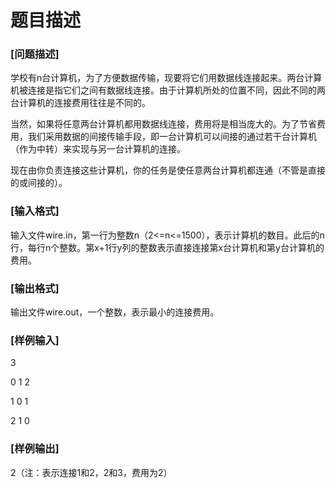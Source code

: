 # 题目描述


<h3>
[问题描述]
</h3>
<p>
学校有n台计算机，为了方便数据传输，现要将它们用数据线连接起来。两台计算机被连接是指它们之间有数据线连接。由于计算机所处的位置不同，因此不同的两台计算机的连接费用往往是不同的。
</p>
<p>
当然，如果将任意两台计算机都用数据线连接，费用将是相当庞大的。为了节省费用，我们采用数据的间接传输手段，即一台计算机可以间接的通过若干台计算机（作为中转）来实现与另一台计算机的连接。
</p>
<p>
现在由你负责连接这些计算机，你的任务是使任意两台计算机都连通（不管是直接的或间接的）。
</p>
<h3>
[输入格式] 
</h3>
<p>
输入文件wire.in，第一行为整数n（2&lt;=n&lt;=1500），表示计算机的数目。此后的n行，每行n个整数。第x+1行y列的整数表示直接连接第x台计算机和第y台计算机的费用。
</p>
<h3>
[输出格式] 
</h3>
<p>
输出文件wire.out，一个整数，表示最小的连接费用。
</p>
<h3>
[样例输入]
</h3>
<p>
3
</p>
<p>
0 1 2
</p>
<p>
1 0 1
</p>
<p>
2 1 0
</p>
<h3>
[样例输出]
</h3>
<p>
2（注：表示连接1和2，2和3，费用为2）
</p>
